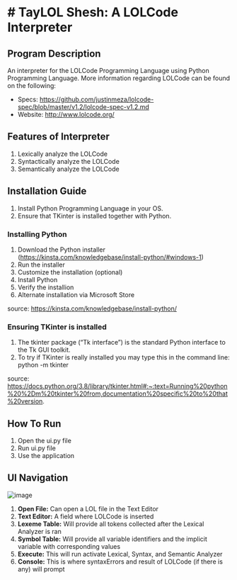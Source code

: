 # # TayLOL Shesh: A LOLCode Interpreter

## Program Description
An interpreter for the LOLCode Programming Language using Python Programming Language. More information regarding LOLCode can be found on the following:
- Specs: https://github.com/justinmeza/lolcode-spec/blob/master/v1.2/lolcode-spec-v1.2.md 
- Website: http://www.lolcode.org/

## Features of Interpreter
1. Lexically analyze the LOLCode
2. Syntactically analyze the LOLCode
3. Semantically analyze the LOLCode

## Installation Guide
1. Install Python Programming Language in your OS.
2. Ensure that TKinter is installed together with Python.

### Installing Python
1. Download the Python installer (https://kinsta.com/knowledgebase/install-python/#windows-1)
2. Run the installer
3. Customize the installation (optional)
4. Install Python
5. Verify the installion
6. Alternate installation via Microsoft Store

source: https://kinsta.com/knowledgebase/install-python/

### Ensuring TKinter is installed
1. The tkinter package (“Tk interface”) is the standard Python interface to the Tk GUI toolkit. 
2. To try if TKinter is really installed you may type this in the command line: python -m tkinter 

source: https://docs.python.org/3.8/library/tkinter.html#:~:text=Running%20python%20%2Dm%20tkinter%20from,documentation%20specific%20to%20that%20version.

## How To Run
1. Open the ui.py file
2. Run ui.py file
3. Use the application

## UI Navigation
![image](https://github.com/RamosQuim/CMSC124_Laboratory_Project/assets/125535569/e27a1358-d893-4726-af4c-539f4b032d4c)
1. **Open File:** Can open a LOL file in the Text Editor
2. **Text Editor:** A field where LOLCode is inserted
3. **Lexeme Table:** Will provide all tokens collected after the Lexical Analyzer is ran
4. **Symbol Table:** Will provide all variable identifiers and the implicit variable with corresponding values
5. **Execute:** This will run activate Lexical, Syntax, and Semantic Analyzer
6. **Console:** This is where syntaxErrors and result of LOLCode (if there is any) will prompt
